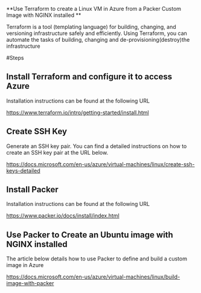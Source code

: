 **Use Terraform to create a Linux VM in Azure from a Packer Custom Image with NGINX installed **

Terraform is a tool (templating language) for building, changing, and versioning infrastructure safely and efficiently. Using Terraform, you can automate the tasks of building, changing and de-provisioning(destroy)the infrastructure

#Steps

## Install Terraform and configure it to access Azure
Installation instructions can be found at the following URL

https://www.terraform.io/intro/getting-started/install.html

## Create SSH Key

Generate an SSH key pair. You can find a detailed instructions on how to create an SSH key pair at the URL below. 

https://docs.microsoft.com/en-us/azure/virtual-machines/linux/create-ssh-keys-detailed

## Install Packer

Installation instructions can be found at the following URL

https://www.packer.io/docs/install/index.html

## Use Packer to Create an Ubuntu image with NGINX installed

The article below details how to use Packer to define and build a custom image in Azure

https://docs.microsoft.com/en-us/azure/virtual-machines/linux/build-image-with-packer



